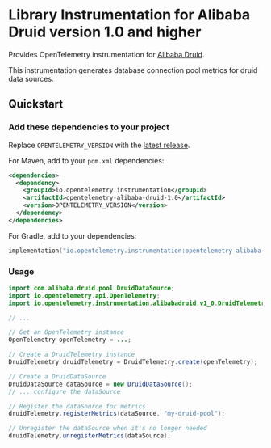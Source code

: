 # Library Instrumentation for Alibaba Druid version 1.0 and higher

Provides OpenTelemetry instrumentation for [Alibaba Druid](https://github.com/alibaba/druid).

This instrumentation generates database connection pool metrics for druid data sources.

## Quickstart

### Add these dependencies to your project

Replace `OPENTELEMETRY_VERSION` with the [latest release](https://search.maven.org/search?q=g:io.opentelemetry.instrumentation%20AND%20a:opentelemetry-alibaba-druid-1.0).

For Maven, add to your `pom.xml` dependencies:

```xml
<dependencies>
  <dependency>
    <groupId>io.opentelemetry.instrumentation</groupId>
    <artifactId>opentelemetry-alibaba-druid-1.0</artifactId>
    <version>OPENTELEMETRY_VERSION</version>
  </dependency>
</dependencies>
```

For Gradle, add to your dependencies:

```kotlin
implementation("io.opentelemetry.instrumentation:opentelemetry-alibaba-druid-1.0:OPENTELEMETRY_VERSION")
```

### Usage

```java
import com.alibaba.druid.pool.DruidDataSource;
import io.opentelemetry.api.OpenTelemetry;
import io.opentelemetry.instrumentation.alibabadruid.v1_0.DruidTelemetry;

// ...

// Get an OpenTelemetry instance
OpenTelemetry openTelemetry = ...;

// Create a DruidTelemetry instance
DruidTelemetry druidTelemetry = DruidTelemetry.create(openTelemetry);

// Create a DruidDataSource
DruidDataSource dataSource = new DruidDataSource();
// ... configure the dataSource

// Register the dataSource for metrics
druidTelemetry.registerMetrics(dataSource, "my-druid-pool");

// Unregister the dataSource when it's no longer needed
druidTelemetry.unregisterMetrics(dataSource);
```
